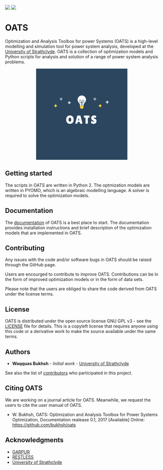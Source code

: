 ![](https://badge.fury.io/py/oatspower.svg)
![](https://img.shields.io/badge/License-GNU%20General%20Public%20License%20v3.0-yellow)
# OATS

Optimization and Analysis Toolbox for power Systems (OATS) is a high-level modelling and simulation tool for power system analysis, developed at the [University of Strathclyde](https://www.strath.ac.uk/engineering/electronicelectricalengineering/). OATS is a collection of optimization models and Python scripts for analysis and solution of a range of power system analysis problems.
<p align="center">
  <img  height="300" src="logo.png">
</p>

## Getting started
The scripts in OATS are written in Python 2. The optmization models are written in PYOMO, which is an algebraic modelling language. A solver is required to solve the optimization models.

## Documentation
The [documentation](oatsdoc.pdf) of OATS is a best place to start. The documentation provides installation instructions and brief description of the optimization models that are implemented in OATS.

## Contributing
Any issues with the code and/or software bugs in OATS should be raised through the GitHub page.

Users are encourged to contribute to improve OATS. Contributions can be in the form of improved optimization models or in the form of data sets.

Please note that the users are obliged to share the code derived from OATS under the license terms.

## License

OATS is distributed under the open source license GNU GPL v3 - see the [LICENSE](LICENSE.md) file for details. This is a copyleft license that requires anyone using this code or a derivative work to make the source available under the same terms.

## Authors
* **Waqquas Bukhsh** - *Initial work* - [University of Strathclyde](https://github.com/bukhsh/)

See also the list of [contributors](https://github.com/bukhsh/oats/contributors) who participated in this project.

## Citing OATS

We are working on a journal article for OATS. Meanwhile, we request the users to cite the user manual of OATS.

* W. Bukhsh, OATS: Optimization and Analysis Toolbox for Power Systems Optimization, Documentation realease 0.1, 2017 \[Available\] Online: https://github.com/bukhsh/oats

## Acknowledgments

* [GARPUR](https://www.sintef.no/projectweb/garpur)
* [RESTLESS](http://gow.epsrc.ac.uk/NGBOViewGrant.aspx?GrantRef=EP/N001893/1)
* [University of Strathclyde](https://www.strath.ac.uk/)
